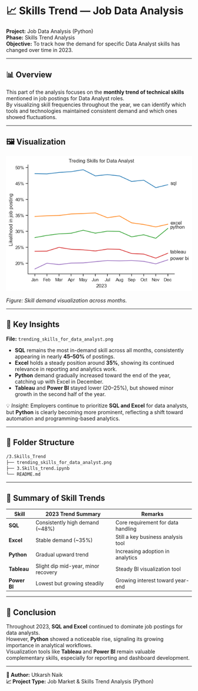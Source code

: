 # 📈 Skills Trend — Job Data Analysis

**Project:** Job Data Analysis (Python)  
**Phase:** Skills Trend Analysis  
**Objective:** To track how the demand for specific Data Analyst skills has changed over time in 2023.

---

## 📊 Overview
This part of the analysis focuses on the **monthly trend of technical skills** mentioned in job postings for Data Analyst roles.  
By visualizing skill frequencies throughout the year, we can identify which tools and technologies maintained consistent demand and which ones showed fluctuations.

---
## 🖼️ Visualization

![trending_skills_for_data_analyst](./trending_skills_for_data_analyst.png)

*Figure: Skill demand visualization across months.*

---

## 🧠 Key Insights

**File:** `trending_skills_for_data_analyst.png`

- **SQL** remains the most in-demand skill across all months, consistently appearing in nearly **45–50%** of postings.  
- **Excel** holds a steady position around **35%**, showing its continued relevance in reporting and analytics work.  
- **Python** demand gradually increased toward the end of the year, catching up with Excel in December.  
- **Tableau** and **Power BI** stayed lower (20–25%), but showed minor growth in the second half of the year.  

💡 *Insight:* Employers continue to prioritize **SQL and Excel** for data analysts, but **Python** is clearly becoming more prominent, reflecting a shift toward automation and programming-based analytics.

---

## 📂 Folder Structure
```
/3.Skills_Trend
├── trending_skills_for_data_analyst.png
├── 3.Skills_trend.ipynb
└── README.md
```

---

## 🧾 Summary of Skill Trends

| Skill | 2023 Trend Summary | Remarks |
|-------|--------------------|----------|
| **SQL** | Consistently high demand (~48%) | Core requirement for data handling |
| **Excel** | Stable demand (~35%) | Still a key business analysis tool |
| **Python** | Gradual upward trend | Increasing adoption in analytics |
| **Tableau** | Slight dip mid-year, minor recovery | Steady BI visualization tool |
| **Power BI** | Lowest but growing steadily | Growing interest toward year-end |

---

## 🏁 Conclusion
Throughout 2023, **SQL and Excel** continued to dominate job postings for data analysts.  
However, **Python** showed a noticeable rise, signaling its growing importance in analytical workflows.  
Visualization tools like **Tableau** and **Power BI** remain valuable complementary skills, especially for reporting and dashboard development.

---

**📌 Author:** Utkarsh Naik  
**📈 Project Type:** Job Market & Skills Trend Analysis (Python)